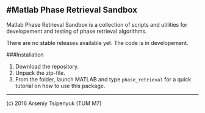 #Matlab Phase Retrieval Sandbox
----------------------------------------------------------------------------

Matlab Phase Retrieval Sandbox is a collection of scripts and utilities for
developement and testing of phase retrieval algorithms. 

There are no stable releases available yet. The code is in developement.

###Installation
1. Download the repository.
2. Unpack the zip-file.
3. From the folder, launch MATLAB and type `phase_retrieval` for a quick 
tutorial on how to use this package.


----------------------------------------------------------------------------
(c) 2016 Arseniy Tsipenyuk (TUM M7)
